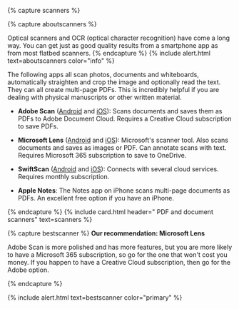 {% capture scanners %}

{% capture aboutscanners %}

Optical scanners and OCR (optical character recognition) have come a long way. You can get just as good quality results from a smartphone app as from most flatbed scanners. 
{% endcapture %}
{% include alert.html text=aboutscanners color="info" %}

The following apps all scan photos, documents and whiteboards, automatically straighten and crop the image and optionally read the text. They can all create multi-page PDFs. This is incredibly helpful if you are dealing with physical manuscripts or other written material.

- **Adobe Scan** ([Android](https://play.google.com/store/apps/details?id=com.adobe.scan.android&hl=en_US) and [iOS](https://apps.apple.com/us/app/id1199564834)): Scans documents and saves them as PDFs to Adobe Document Cloud. Requires a Creative Cloud subscription to save PDFs. 

- **Microsoft Lens** ([Android](https://play.google.com/store/apps/details?id=com.microsoft.office.officelens&hl=en_AU&gl=US) and [iOS](https://apps.apple.com/au/app/microsoft-office-lens-pdf-scan/id975925059)): Microsoft's scanner tool. Also scans documents and saves as images or PDF. Can annotate scans with text. Requires Microsoft 365 subscription to save to OneDrive. 

- **SwiftScan** ([Android](https://play.google.com/store/apps/details?id=net.doo.snap&hl=en_AU&gl=US) and [iOS](https://apps.apple.com/us/app/swiftscan-document-scanner/id834854351)): Connects with several cloud services. Requires monthly subscription. 

- **Apple Notes**: The Notes app on iPhone scans multi-page documents as PDFs. An excellent free option if you have an iPhone.

{% endcapture %}
{% include card.html header="<i class='fas fa-file-pdf'></i> PDF and document scanners" text=scanners %}

{% capture bestscanner %}
**Our recommendation: Microsoft Lens**

Adobe Scan is more polished and has more features, but you are more likely to have a Microsoft 365 subscription, so go for the one that won't cost you money. If you happen to have a Creative Cloud subscription, then go for the Adobe option.

{% endcapture %}

{% include alert.html text=bestscanner color="primary" %}

